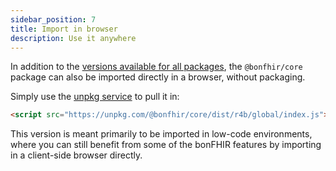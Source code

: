 ```yaml
---
sidebar_position: 7
title: Import in browser
description: Use it anywhere
---
```


In addition to the [versions available for all packages](/packages/intro#package-formats), the `@bonfhir/core` package
can also be imported directly in a browser, without packaging.

Simply use the [unpkg service](https://unpkg.com) to pull it in:

```html
<script src="https://unpkg.com/@bonfhir/core/dist/r4b/global/index.js"></script>
```

This version is meant primarily to be imported in low-code environments, where you can still benefit from some of the
bonFHIR features by importing in a client-side browser directly.
